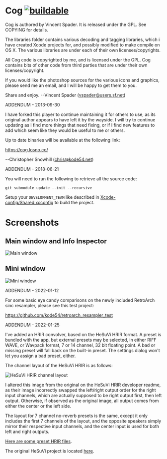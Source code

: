 Cog [![buildable](https://github.com/losnoco/Cog/actions/workflows/debug.yml/badge.svg)](https://github.com/losnoco/Cog/actions/workflows/debug.yml)
===

Cog is authored by Vincent Spader. It is released under the GPL. See COPYING for details.

The libraries folder contains various decoding and tagging libraries, which i have created Xcode projects for, and possibly modified to make compile on OS X. The various libraries are under each of their own licenses/copyrights.

All Cog code is copyrighted by me, and is licensed under the GPL. Cog contains bits of other code from third parties that are under their own licenses/copyright.
    
If you would like the photoshop sources for the various icons and graphics, please send me an email, and I will be happy to get them to you.

Share and enjoy.
--Vincent Spader (vspader@users.sf.net)


ADDENDUM - 2013-09-30

I have forked this player to continue maintaining it for others to use, as its
original author appears to have left it by the wayside. I will try to continue
updating as I find more things that need fixing, or if I find new features to
add which seem like they would be useful to me or others.

Up to date binaries will be available at the following link:

https://cog.losno.co/

--Christopher Snowhill (chris@kode54.net)

ADDENDUM - 2018-06-21

You will need to run the following to retrieve all the source code:

```
git submodule update --init --recursive
```

Setup your `DEVELOPMENT_TEAM` like described in [Xcode-config/Shared.xcconfig](https://github.com/losnoco/Cog/blob/main/Xcode-config/Shared.xcconfig) to build the project.

# Screenshots

## Main window and Info Inspector

![Main window](https://github.com/losnoco/Cog/blob/main/.github/images/MainWindow.png)

## Mini window

![Mini window](https://github.com/losnoco/Cog/blob/main/.github/images/MiniWindow.png)


ADDENDUM - 2022-01-12

For some basic eye candy comparisons on the newly included RetroArch sinc
resampler, please see this test project:

https://github.com/kode54/retroarch_resampler_test


ADDENDUM - 2022-01-25

I've added an HRIR convolver, based on the HeSuVi HRIR format. A preset is
bundled with the app, but external presets may be selected, in either RIFF
WAVE, or Wavpack format, 7 or 14 channel, 32 bit floating point. A bad or
missing preset will fall back on the built-in preset. The settings dialog
won't let you assign a bad preset, either.

The channel layout of the HeSuVi HRIR is as follows:

![HeSuVi HRIR channel layout](https://github.com/losnoco/Cog/blob/main/.github/images/HeSuVi-channel-map.png)

I altered this image from the original on the HeSuVi HRIR developer readme,
as their image incorrectly swapped the left/right output order for the right
input channels, which are actually supposed to be right output first, then
left output. Otherwise, if observed as the original image, all output comes
from either the center or the left side.

The layout for 7 channel no-reverb presets is the same, except it only
includes the first 7 channels of the layout, and the opposite speakers
simply mirror their respective input channels, and the center input is
used for both left and right outputs.


[Here are some preset HRIR files](https://cogcdn.cog.losno.co/HeSuVi-hrir-basic.7z).

The original HeSuVi project is located [here](https://sourceforge.net/projects/hesuvi/).
